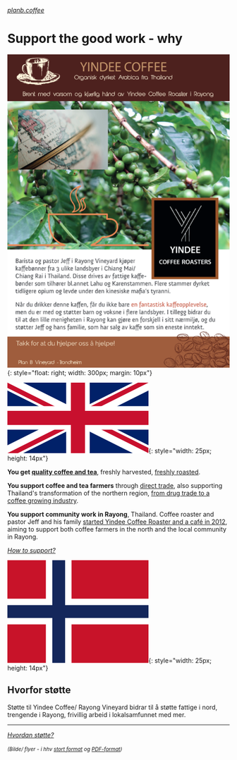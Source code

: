 <em><smaller><a href="https://www.planb.coffee">planb.coffee</a></smaller></em>
# Support the good work - why

![flyer](flyer.png){: style="float: right; width: 300px; margin: 10px"}

![[EN]](assets/english.webp){: style="width: 25px; height: 14px"}

**You get [quality coffee and tea](https://yindee.no/index.php/garantied-best-quality)**, freshly harvested, [freshly roasted](https://yindee.no/index.php/thailand-coffee/16-the-benefits-of-fresh-roasted-coffee).

**You support coffee and tea farmers** through [direct trade](https://yindee.no/index.php/garantied-best-quality/15-direct-trade-fair-coffee-and-tea), also supporting Thailand's transformation of the northern region, [from drug trade to a coffee growing industry](https://yindee.no/index.php/thailand-coffee).

**You support community work in Rayong**, Thailand. Coffee roaster and pastor Jeff and his family [started Yindee Coffee Roaster and a café in 2012](https://yindee.no/index.php/about-yindee-coffee-roasters), aiming to support both coffee farmers in the north and the local community in Rayong.

*[How to support?](support-how.md)*

![[NO]](assets/norsk.png){: style="width: 25px; height: 14px"}

## Hvorfor støtte

Støtte til Yindee Coffee/ Rayong Vineyard bidrar til å støtte fattige i nord, trengende i Rayong, frivillig arbeid i lokalsamfunnet med mer.

---

 *[Hvordan støtte?](support-how.md)*

 <em><small>(Bilde/ flyer - i hhv <a href="flyer.png">stort format</a> og <a href="flyer.pdf">PDF-format</a>)</small></em>
